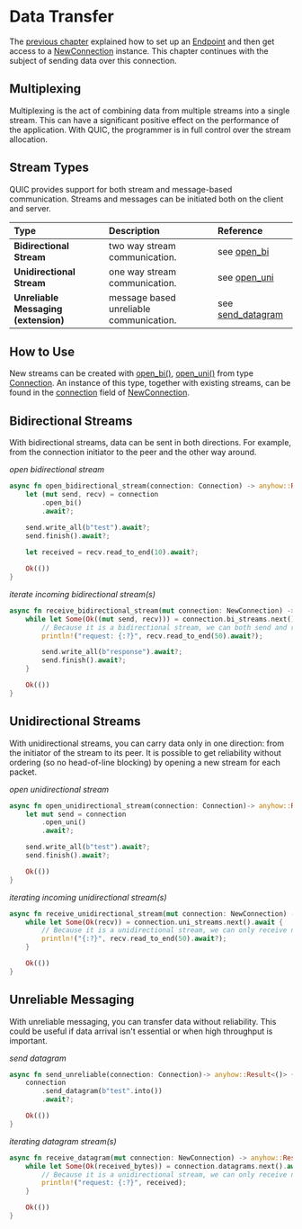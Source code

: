 # Data Transfer

The [previous chapter](set-up-connection.md) explained how to set up an [Endpoint][Endpoint]
and then get access to a [NewConnection][NewConnection] instance.
This chapter continues with the subject of sending data over this connection.

## Multiplexing

Multiplexing is the act of combining data from multiple streams into a single stream. 
This can have a significant positive effect on the performance of the application. 
With QUIC, the programmer is in full control over the stream allocation.  
  
## Stream Types

QUIC provides support for both stream and message-based communication.
Streams and messages can be initiated both on the client and server.

| Type | Description | Reference |
| :----- | :----- | :----- |
| **Bidirectional Stream** | two way stream communication. | see [open_bi][open_bi] |
| **Unidirectional Stream** | one way stream communication. | see [open_uni][open_uni] |
| **Unreliable Messaging (extension)** | message based unreliable communication. | see [send_datagram][send_datagram] |

## How to Use

New streams can be created with [open_bi()][open_bi], [open_uni()][open_uni] from type [Connection][Connection].
An instance of this type, together with existing streams, can be found in the [connection][connection] field of [NewConnection].

## Bidirectional Streams

With bidirectional streams, data can be sent in both directions. 
For example, from the connection initiator to the peer and the other way around.
 
*open bidirectional stream*

```rust
async fn open_bidirectional_stream(connection: Connection) -> anyhow::Result<()> {
    let (mut send, recv) = connection
        .open_bi()
        .await?;

    send.write_all(b"test").await?;
    send.finish().await?;
    
    let received = recv.read_to_end(10).await?;

    Ok(())
}
```

*iterate incoming bidirectional stream(s)*

```rust
async fn receive_bidirectional_stream(mut connection: NewConnection) -> anyhow::Result<()> {
    while let Some(Ok((mut send, recv))) = connection.bi_streams.next().await {
        // Because it is a bidirectional stream, we can both send and recieve.
        println!("request: {:?}", recv.read_to_end(50).await?);

        send.write_all(b"response").await?;
        send.finish().await?;
    }

    Ok(())
}
```

## Unidirectional Streams 

With unidirectional streams, you can carry data only in one direction: from the initiator of the stream to its peer.
It is possible to get reliability without ordering (so no head-of-line blocking) by opening a new stream for each packet.

*open unidirectional stream*

```rust
async fn open_unidirectional_stream(connection: Connection)-> anyhow::Result<()> {
    let mut send = connection
        .open_uni()
        .await?;

    send.write_all(b"test").await?;
    send.finish().await?;

    Ok(())
}
```

*iterating incoming unidirectional stream(s)*

```rust
async fn receive_unidirectional_stream(mut connection: NewConnection) -> anyhow::Result<()> {
    while let Some(Ok(recv)) = connection.uni_streams.next().await {
        // Because it is a unidirectional stream, we can only receive not send back.
        println!("{:?}", recv.read_to_end(50).await?);
    }

    Ok(())
}
```

## Unreliable Messaging

With unreliable messaging, you can transfer data without reliability. 
This could be useful if data arrival isn't essential or when high throughput is important.

*send datagram*

```rust
async fn send_unreliable(connection: Connection)-> anyhow::Result<()> {
    connection
        .send_datagram(b"test".into())
        .await?;

    Ok(())
}
```

*iterating datagram stream(s)*

```rust
async fn receive_datagram(mut connection: NewConnection) -> anyhow::Result<()> {
    while let Some(Ok(received_bytes)) = connection.datagrams.next().await {
        // Because it is a unidirectional stream, we can only receive not send back.
        println!("request: {:?}", received);
    }

    Ok(())
}
```

[Endpoint]: https://docs.rs/quinn/latest/quinn/struct.Endpoint.html
[NewConnection]: https://docs.rs/quinn/latest/quinn/struct.NewConnection.html
[open_bi]: https://docs.rs/quinn/latest/quinn/struct.Connection.html#method.open_bi
[open_uni]: https://docs.rs/quinn/latest/quinn/struct.Connection.html#method.open_uni
[send_datagram]: https://docs.rs/quinn/latest/quinn/struct.Connection.html#method.send_datagram
[connection]: https://docs.rs/quinn/latest/quinn/struct.NewConnection.html#structfield.connection
